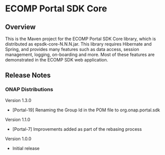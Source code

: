 # ECOMP Portal SDK Core

## Overview

This is the Maven project for the ECOMP Portal SDK Core library,
which is distributed as epsdk-core-N.N.N.jar.  This library 
requires Hibernate and Spring, and provides many features 
such as data access, session management, logging, on-boarding 
and more.  Most of these features are demonstrated in the
ECOMP SDK web application. 

## Release Notes

### ONAP Distributions

Version 1.3.0
- [Portal-19] Renaming the Group Id in the POM file to org.onap.portal.sdk

Version 1.1.0
- [Portal-7] Improvements added as part of the rebasing process
 
Version 1.0.0
- Initial release
